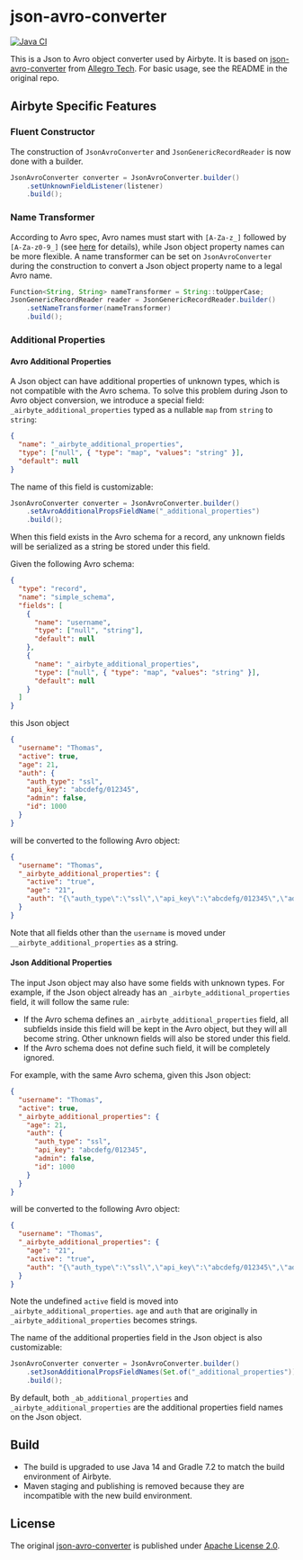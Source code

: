 # json-avro-converter

[![Java CI](https://github.com/airbytehq/json-avro-converter/actions/workflows/java_ci.yaml/badge.svg)](https://github.com/airbytehq/json-avro-converter/actions/workflows/java_ci.yaml)

This is a Json to Avro object converter used by Airbyte. It is based on [json-avro-converter](https://github.com/allegro/json-avro-converter) from [Allegro Tech](https://github.com/allegro). For basic usage, see the README in the original repo.

## Airbyte Specific Features

### Fluent Constructor
The construction of `JsonAvroConverter` and `JsonGenericRecordReader` is now done with a builder.

```java
JsonAvroConverter converter = JsonAvroConverter.builder()
    .setUnknownFieldListener(listener)
    .build();
```

### Name Transformer
According to Avro spec, Avro names must start with `[A-Za-z_]` followed by `[A-Za-z0-9_]` (see [here](https://avro.apache.org/docs/current/spec.html#names) for details), while Json object property names can be more flexible. A name transformer can be set on `JsonAvroConverter` during the construction to convert a Json object property name to a legal Avro name.

```java
Function<String, String> nameTransformer = String::toUpperCase;
JsonGenericRecordReader reader = JsonGenericRecordReader.builder()
    .setNameTransformer(nameTransformer)
    .build();
```

### Additional Properties

#### Avro Additional Properties
A Json object can have additional properties of unknown types, which is not compatible with the Avro schema. To solve this problem during Json to Avro object conversion, we introduce a special field: `_airbyte_additional_properties` typed as a nullable `map` from `string` to `string`:

```json
{
  "name": "_airbyte_additional_properties",
  "type": ["null", { "type": "map", "values": "string" }],
  "default": null
}
```

The name of this field is customizable:

```java
JsonAvroConverter converter = JsonAvroConverter.builder()
    .setAvroAdditionalPropsFieldName("_additional_properties")
    .build();
```

When this field exists in the Avro schema for a record, any unknown fields will be serialized as a string be stored under this field.

Given the following Avro schema:

```json
{
  "type": "record",
  "name": "simple_schema",
  "fields": [
    {
      "name": "username",
      "type": ["null", "string"],
      "default": null
    },
    {
      "name": "_airbyte_additional_properties",
      "type": ["null", { "type": "map", "values": "string" }],
      "default": null
    }
  ]
}
```

this Json object

```json
{
  "username": "Thomas",
  "active": true,
  "age": 21,
  "auth": {
    "auth_type": "ssl",
    "api_key": "abcdefg/012345",
    "admin": false,
    "id": 1000
  }
}
```

will be converted to the following Avro object:

```json
{
  "username": "Thomas",
  "_airbyte_additional_properties": {
    "active": "true",
    "age": "21",
    "auth": "{\"auth_type\":\"ssl\",\"api_key\":\"abcdefg/012345\",\"admin\":false,\"id\":1000}"
  }
}
```

Note that all fields other than the `username` is moved under `__airbyte_additional_properties` as a string.

#### Json Additional Properties

The input Json object may also have some fields with unknown types. For example, if the Json object already has an `_airbyte_additional_properties` field, it will follow the same rule:
- If the Avro schema defines an `_airbyte_additional_properties` field, all subfields inside this field will be kept in the Avro object, but they will all become string. Other unknown fields will also be stored under this field.
- If the Avro schema does not define such field, it will be completely ignored.

For example, with the same Avro schema, given this Json object:

```json
{
  "username": "Thomas",
  "active": true,
  "_airbyte_additional_properties": {
    "age": 21,
    "auth": {
      "auth_type": "ssl",
      "api_key": "abcdefg/012345",
      "admin": false,
      "id": 1000
    }
  }
}
```

will be converted to the following Avro object:

```json
{
  "username": "Thomas",
  "_airbyte_additional_properties": {
    "age": "21",
    "active": "true",
    "auth": "{\"auth_type\":\"ssl\",\"api_key\":\"abcdefg/012345\",\"admin\":false,\"id\":1000}"
  }
}
```

Note the undefined `active` field is moved into `_airbyte_additional_properties`. `age` and `auth` that are originally in `_airbyte_additional_properties` becomes strings.

The name of the additional properties field in the Json object is also customizable:

```java
JsonAvroConverter converter = JsonAvroConverter.builder()
    .setJsonAdditionalPropsFieldNames(Set.of("_additional_properties"))
    .build();
```

By default, both `_ab_additional_properties` and `_airbyte_additional_properties` are the additional properties field names on the Json object.

## Build
- The build is upgraded to use Java 14 and Gradle 7.2 to match the build environment of Airbyte.
- Maven staging and publishing is removed because they are incompatible with the new build environment.

## License

The original [json-avro-converter](https://github.com/allegro/json-avro-converter) is published under [Apache License 2.0](http://www.apache.org/licenses/LICENSE-2.0).
